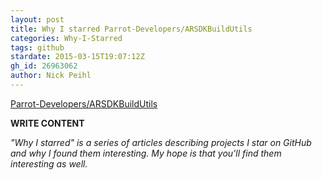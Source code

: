 ```yaml
---
layout: post
title: Why I starred Parrot-Developers/ARSDKBuildUtils
categories: Why-I-Starred
tags: github
stardate: 2015-03-15T19:07:12Z
gh_id: 26963062
author: Nick Peihl
---
```


[Parrot-Developers/ARSDKBuildUtils](https://github.com/Parrot-Developers/ARSDKBuildUtils)

**WRITE CONTENT**

*"Why I starred" is a series of articles describing projects I star on GitHub and why I found them interesting. My hope is that you'll find them interesting as well.*


